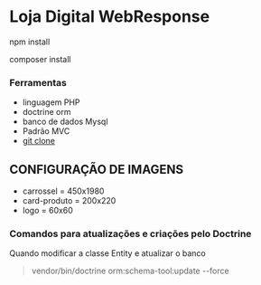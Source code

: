# Loja Digital WebResponse #

npm install

composer install

### Ferramentas ###

* linguagem PHP
* doctrine orm
* banco de dados Mysql
* Padrão MVC
* [git clone](https://barbearia-moderna-admin@bitbucket.org/barbearia-moderna/loja-ecommerce-digital.git)

## CONFIGURAÇÃO DE IMAGENS

* carrossel = 450x1980
* card-produto = 200x220
* logo = 60x60

### Comandos para atualizações e criações pelo Doctrine

Quando modificar a classe Entity e atualizar o banco
> vendor/bin/doctrine  orm:schema-tool:update --force 
